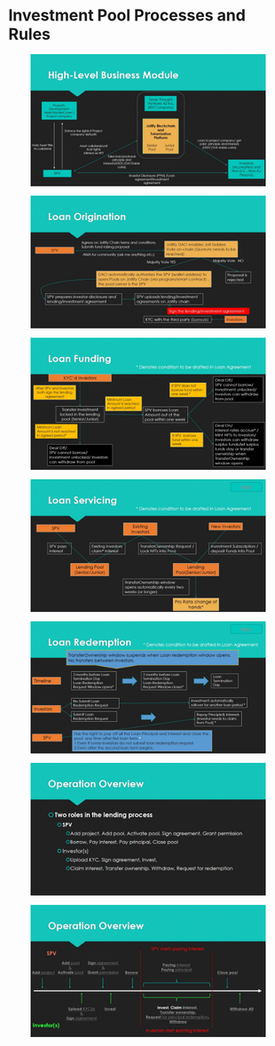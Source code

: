 # Investment Pool Processes and Rules



<figure><img src="../.gitbook/assets/SPV_demo_HighLevelBusinessModule.jpg" alt=""><figcaption></figcaption></figure>

<figure><img src="../.gitbook/assets/SPV_demo_LoanOrigination.jpg" alt=""><figcaption></figcaption></figure>

<figure><img src="../.gitbook/assets/SPV_demo_LoanFunding.jpg" alt=""><figcaption></figcaption></figure>

<figure><img src="../.gitbook/assets/SPV_demo_LoanServicing (1).jpg" alt=""><figcaption></figcaption></figure>

<figure><img src="../.gitbook/assets/SPV_demo_LoanRedemption.jpg" alt=""><figcaption></figcaption></figure>

<figure><img src="../.gitbook/assets/SPV_demo_OperationOvervieWord.jpg" alt=""><figcaption></figcaption></figure>

<figure><img src="../.gitbook/assets/SPV_demo_OperationOverview.jpg" alt=""><figcaption></figcaption></figure>
